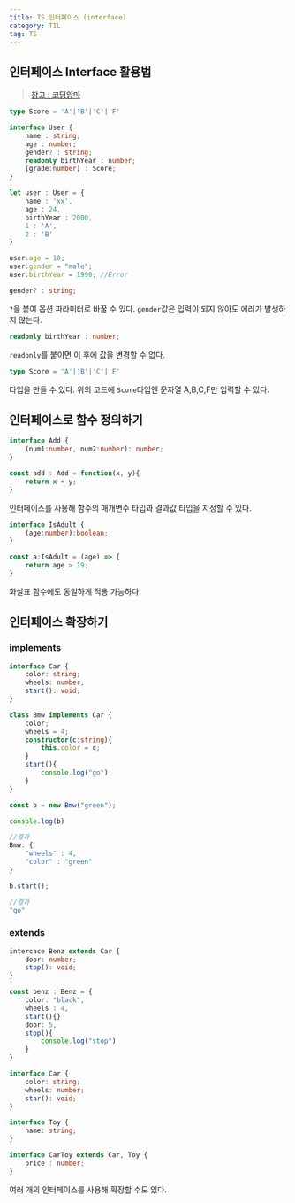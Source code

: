 ```yaml
---
title: TS 인터페이스 (interface)
category: TIL
tag: TS
---
```


## 인터페이스 Interface 활용법

>[참고 : 코딩앙마](https://youtu.be/OIMPLNICzoc)

```ts
type Score = 'A'|'B'|'C'|'F'

interface User {
    name : string;
    age : number;
    gender? : string;
    readonly birthYear : number;
    [grade:number] : Score;
}

let user : User = {
    name : 'xx',
    age : 24,
    birthYear : 2000,
    1 : 'A',
    2 : 'B'
}

user.age = 10;
user.gender = "male";
user.birthYear = 1990; //Error
```

```ts
gender? : string;
```

`?`을 붙여 옵션 파라미터로 바꿀 수 있다. `gender`값은 입력이 되지 않아도 에러가 발생하지 않는다.



```ts
readonly birthYear : number;
```

`readonly`를 붙이면 이 후에 값을 변경할 수 없다.



```ts
type Score = 'A'|'B'|'C'|'F'
```
타입을 만들 수 있다. 위의 코드에 `Score`타입엔 문자열 A,B,C,F만 입력할 수 있다.


## 인터페이스로 함수 정의하기

```ts
interface Add {
    (num1:number, num2:number): number;
}

const add : Add = function(x, y){
    return x + y;
}
```
인터페이스를 사용해 함수의 매개변수 타입과 결과값 타입을 지정할 수 있다.

```ts
interface IsAdult {
    (age:number):boolean;
}

const a:IsAdult = (age) => {
    return age > 19;
}
```
화살표 함수에도 동일하게 적용 가능하다.

## 인터페이스 확장하기

### implements

```ts
interface Car {
    color: string;
    wheels: number;
    start(): void;
}

class Bmw implements Car {
    color;
    wheels = 4;
    constructor(c:string){
        this.color = c;
    }
    start(){
        console.log("go");
    }
}

const b = new Bmw("green");
```

```ts
console.log(b) 

//결과
Bmw: {
    "wheels" : 4,
    "color" : "green"
}

b.start();

//결과
"go"
```
### extends

```ts
intercace Benz extends Car {
    door: number;
    stop(): void;
}

const benz : Benz = {
    color: "black",
    wheels : 4,
    start(){}
    door: 5,
    stop(){
        console.log("stop")
    }
}
```
```ts
interface Car {
    color: string;
    wheels: number;
    star(): void;
}

interface Toy {
    name: string;
}

interface CarToy extends Car, Toy {
    price : number;
}
```

여러 개의 인터페이스를 사용해 확장할 수도 있다.